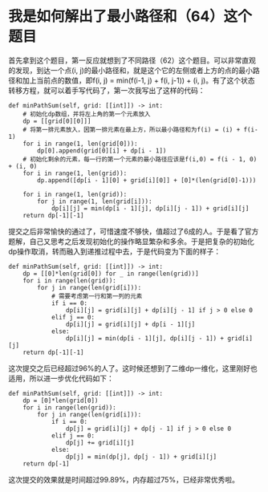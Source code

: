 # 我是如何解出了最小路径和（64）这个题目

首先拿到这个题目，第一反应就想到了不同路径（62）这个题目。可以非常直观的发现，到达一个点(i, j)的最小路径和，就是这个它的左侧或者上方的点的最小路径和加上当前点的数值，即f(i, j) = min(f(i-1, j) + f(i, j-1)) + (i, j)。有了这个状态转移方程，就可以着手写代码了，第一次我写出了这样的代码：

```
def minPathSum(self, grid: [[int]]) -> int:
    # 初始化dp数组，并将左上角的第一个元素放入
    dp = [[grid[0][0]]]
    # 将第一排元素放入，因第一排元素在最上方，所以最小路径和为f(i) = (i) + f(i-1)
    for i in range(1, len(grid[0])):
        dp[0].append(grid[0][i] + dp[i - 1])
    # 初始化剩余的元素，每一行的第一个元素的最小路径应该是f(i,0) = f(i - 1, 0) + (i, 0)
    for i in range(1, len(grid)):
        dp.append([dp[i - 1][0] + grid[i][0]] + [0]*(len(grid[0]-1)))
    
    for i in range(1, len(grid)):
        for j in range(1, len(grid[i])):
            dp[i][j] = min(dp[i - 1][j], dp[i][j - 1]) + grid[i][j]
    return dp[-1][-1]
```

提交之后非常愉快的通过了，可惜速度不够快，值超过了6成的人。于是看了官方题解，自己又思考之后发现初始化的操作略显繁杂和多余。于是把复杂的初始化dp操作取消，转而融入到递推过程中去，于是代码变为下面的样子：

```
def minPathSum(self, grid: [[int]]) -> int:
    dp = [[0]*len(grid[0]) for _ in range(len(grid))]
    for i in range(len(grid)):
        for j in range(len(grid[i])):
            # 需要考虑第一行和第一列的元素
            if i == 0:
                dp[i][j] = grid[i][j] + dp[i][j - 1] if j > 0 else 0
            elif j == 0:
                dp[i][j] = grid[i][j] + dp[i - 1][j]
            else:
                dp[i][j] = min(dp[i - 1][j], dp[i][j - 1]) + grid[i][j]
    return dp[-1][-1]
```

这次提交之后已经超过96%的人了。这时候还想到了二维dp一维化，这里刚好也适用，所以进一步优化代码如下：

```
def minPathSum(self, grid: [[int]]) -> int:
    dp = [0]*len(grid[0])
    for i in range(len(grid)):
        for j in range(len(grid[i])):
            if i == 0:
                dp[j] = grid[i][j] + dp[j - 1] if j > 0 else 0
            elif j == 0:
                dp[j] += grid[i][j]
            else:
                dp[j] = min(dp[j], dp[j - 1]) + grid[i][j]
    return dp[-1]
```

这次提交的效果就是时间超过99.89%，内存超过75%，已经非常优秀啦。

